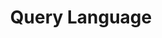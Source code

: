 ---
sidebar_position: 2
title: Query Language
slug: /smart-queries-and-shelves/smart-queries/query-language
---